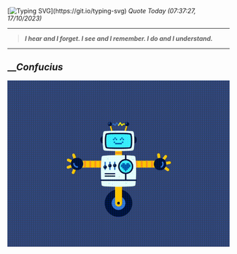 [![Typing SVG](https://readme-typing-svg.herokuapp.com?font=Press+Start+2P&color=C2F784&size=35&width=900&height=100&lines=Hello+World%2C+I'm+Hung+!)](https://git.io/typing-svg) 
_Quote Today (07:37:27, 17/10/2023)_
___
>**_I hear and I forget. I see and I remember. I do and I understand._**
___

## __**_Confucius_**

![RobotDance](src/assets/images/robot-dancing-dribble.gif?style=center)
